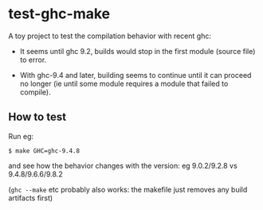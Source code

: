 # test-ghc-make

A toy project to test the compilation behavior with recent ghc:

- It seems until ghc 9.2, builds would stop in the first module (source file) to error.

- With ghc-9.4 and later, building seems to continue until it can proceed no longer (ie until some module requires a module that failed to compile).

## How to test

Run eg:
```
$ make GHC=ghc-9.4.8
```
and see how the behavior changes with the version:
eg 9.0.2/9.2.8 vs 9.4.8/9.6.6/9.8.2

(`ghc --make` etc probably also works: the makefile just removes any build artifacts first)
